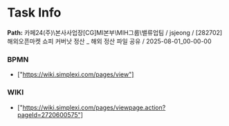 # Task Info

**Path:** 카페24(주)\본사사업장\[CG]MI본부\MIH그룹\밸류업팀 / jsjeong / [282702] 해외오픈마켓 쇼피 커버낫 정산 _ 해외 정산 파일 공유 / 2025-08-01_00-00-00

### BPMN
- ["https://wiki.simplexi.com/pages/view"]

### WIKI
- ["https://wiki.simplexi.com/pages/viewpage.action?pageId=2720600575"]

